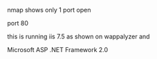 nmap shows only 1 port open

port 80


this is running iis 7.5 as shown on wappalyzer and 


Microsoft ASP .NET Framework 2.0